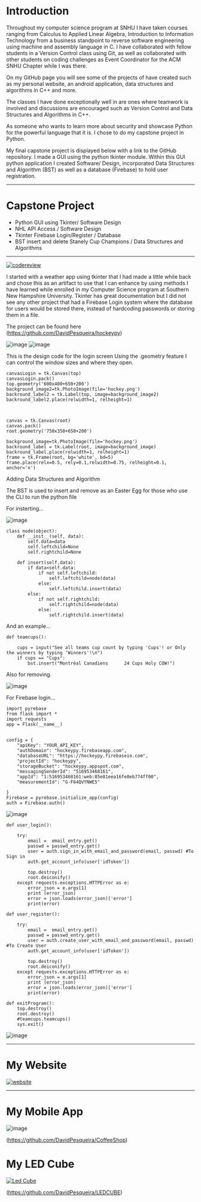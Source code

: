 # Introduction

Throughout my computer science program at SNHU I have taken courses ranging from Calculus to Applied Linear Algebra, Introduction to Information Technology from a business standpoint to reverse software engineering using machine and assembly language in C. I have collaborated with fellow students in a Version Control class using Git, as well as collaborated with other students on coding challenges as Event Coordinator for the ACM SNHU Chapter while I was there. 

On my GitHub page you will see some of the projects of have created such as my personal website, an android application, data structures and algorithms in C++  and more. 

The classes I have done exceptionally well in are ones where teamwork is involved and discussions are encouraged such as Version Control and Data Structures and Algorithms in C++.  

As someone who wants to learn more about security and showcase Python for the powerful language that it is. I chose to do my capstone project in Python.

My final capstone project is displayed below with a link to the GitHub repository. I made a GUI using the python tkinter module. Within this GUI python application I created Software/ Design, incorporated Data Structures and Algorithm (BST) as well as a database (Firebase) to hold user registration. 
***
# Capstone Project

- Python GUI using Tkinter/ Software Design
- NHL API Access / Software Design
- Tkinter Firebase Login/Register / Database
- BST insert and delete Stanely Cup Champions / Data Structures and Algorithms

***

[![codereview](http://img.youtube.com/vi/sLUrJUBy4hY/0.jpg)](http://www.youtube.com/watch?v=sLUrJUBy4hY "Code Review and Plans")


I started with a weather app using tkinter that I had made a little while back and chose this as an artifact to use that I can enhance by using methods I have learned while enrolled in my Computer Science program at Southern New Hampshire University. Tkinter has great documentation but I did not see any other project that had a Firebase Login system where the database for users would be stored there, instead of hardcoding passwords or storing them in a file. 

The project can be found here
(https://github.com/DavidPesqueira/hockeypy)



![image](newlogin.png)
![image](showrecord.png)

This is the design code for the login screen
Using the .geometry feature I can control the window sizes and 
where they open. 

```
canvasLogin = tk.Canvas(top)
canvasLogin.pack()
top.geometry('600x400+650+200')
background_image2=tk.PhotoImage(file='hockey.png')
backround_label2 = tk.Label(top, image=background_image2)
backround_label2.place(relwidth=1, relheight=1)



canvas = tk.Canvas(root)
canvas.pack()
root.geometry('750x350+650+200')

background_image=tk.PhotoImage(file='hockey.png')
backround_label = tk.Label(root, image=background_image)
backround_label.place(relwidth=1, relheight=1)
frame = tk.Frame(root, bg='white', bd=5)
frame.place(relx=0.5, rely=0.1,relwidth=0.75, relheight=0.1, anchor='n')
```


Adding Data Structures and Algorithm

The BST is used to insert and remove as an Easter Egg for those who use the CLI to run the python file

For insterting...


![image](bst1.png)

```
class node(object):
    def __init__(self, data):
        self.data=data
        self.leftchild=None
        self.rightchild=None
        
    def insert(self,data):
        if data<self.data:
            if not self.leftchild:
                self.leftchild=node(data)
            else:
                self.leftchild.insert(data)
        else:
            if not self.rightchild:
                self.rightchild=node(data)
            else:
                self.rightchild.insert(data)
```


And an example...



```
def teamcups():
  
    cups = input("See all teams cup count by typing 'Cups'! or Only the winners by typing 'Winners'!\n")
    if cups == "Cups":            
        bst.insert("Montréal Canadiens      24 Cups Holy COW!") 
```
Also for removing.

![image](bst2.png)


For Firebase login...

```
import pyrebase
from flask import *
import requests
app = Flask(__name__)


config = {
    "apiKey": "YOUR_API_KEY",
    "authDomain": "hockeypy.firebaseapp.com",
    "databaseURL": "https://hockeypy.firebaseio.com",
    "projectId": "hockeypy",
    "storageBucket": "hockeypy.appspot.com",
    "messagingSenderId": "516953468161",
    "appId": "1:516953468161:web:85e81eea16fe8eb774ff00",
    "measurementId": "G-F64QVYNWE5"

}
Firebase = pyrebase.initialize_app(config)
auth = Firebase.auth()
```
![image](register.png)

```
def user_login():
    
    try:
        email =  email_entry.get()
        passwd = passwd_entry.get()
        user = auth.sign_in_with_email_and_password(email, passwd) #To Sign in
        auth.get_account_info(user['idToken'])
           
        top.destroy() 
        root.deiconify()
    except requests.exceptions.HTTPError as e:
        error_json = e.args[1]
        print (error_json)
        error = json.loads(error_json)['error']
        print(error) 

def user_register():
    
    try:
        email =  email_entry.get()
        passwd = passwd_entry.get()
        user = auth.create_user_with_email_and_password(email, passwd) #To Create User
        auth.get_account_info(user['idToken'])
           
        top.destroy() 
        root.deiconify()
    except requests.exceptions.HTTPError as e:
        error_json = e.args[1]
        print (error_json)
        error = json.loads(error_json)['error']
        print(error) 

def exitProgram():
    top.destroy()    
    root.destroy()
    #teamcups.teamcups()
    sys.exit()
```
![image](userdatabase.png)

---
# My Website

[![website](http://img.youtube.com/vi/N4ob0H9b3RM/0.jpg)](http://www.youtube.com/watch?v=N4ob0H9b3RM)

---

# My Mobile App

![image](adroid.JPG)

(https://github.com/DavidPesqueira/CoffeeShop)



# My LED Cube

[![Led Cube](http://img.youtube.com/vi/oVW8duxr60Q/0.jpg)](http://www.youtube.com/watch?v=oVW8duxr60Q "LED Cube")

(https://github.com/DavidPesqueira/LEDCUBE)




